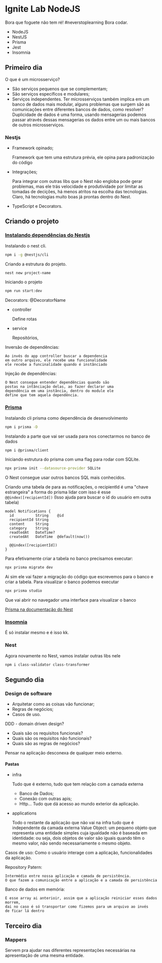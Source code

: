 
# Ignite Lab NodeJS

Bora que foguete não tem ré! #neverstoplearning
Bora codar.
- NodeJS
- NestJS
- Prisma
- Jest
- Insomnia
## Primeiro dia
O que é um microsserviço?
    
- São serviços pequenos que se complementam;
- São serviços específicos e modulares;
- Serviços independentes.
Ter microsserviços também implica em um banco de dados mais modular, 
alguns problemas que surgem são as comunicações entre diferentes bancos
de dados, como resolver? Duplicidade de dados é uma forma, usando mensagerias 
podemos passar através dessas mensagerias os dados entre um ou mais
bancos de outros microsserviços.

### Nestjs
- Framework opinado;
    
    Framework que tem uma estrutura prévia, ele opina para padronização do código
- Integrações;

    Para integrar com outras libs que o Nest não engloba pode gerar problemas, mas
    ele trás velocidade e produtividade por limitar as tomadas de decições, há menos
    atritos na escolha das tecnologias.
    Claro, há tecnologias muito boas já prontas dentro do Nest.
- TypeScript e Decorators.

## Criando o projeto
### [Instalando dependências do Nestjs](https://docs.nestjs.com/first-steps)
Instalando o nest cli.
```bash
npm i -g @nestjs/cli
```
Criando a estrutura do projeto.
```bash
nest new project-name
```
Iniciando o projeto
```bash
npm run start:dev  
```
Decorators: @DecoratorName
- controller

    Define rotas
- service

    Repositórios, 

Inversão de dependências: 

    Ao invés do app controller buscar a dependencia 
    em outro arquivo, ele recebe uma funcionalidade 
    ele recebe a funcinalidade quando é instânciado
Injeção de dependências:

    O Nest consegue entender dependências quando são
    postas na intânciação delas, ao fazer declarar uma
    dependência em uma instância, dentro do module ele
    define que tem aquela dependência.
### [Prisma](https://www.prisma.io/docs/getting-started)
Instalando cli prisma como dependência de desenvolvimento
```bash
npm i prisma -D
```
Instalando a parte que vai ser usada para nos conectarmos no banco de dados
```bash
npm i @prisma/client
```
Iniciando estrutura do prisma com uma flag para rodar com SQLite.

```bash
npx prisma init --datasource-provider SQLite
```
O Nest consegue usar outros bancos SQL mais conhecidos.

Criando uma tabela de para as notificações, o recipientId
é uma "chave estrangeira" a forma do prisma lidar com isso 
é esse `@@index([recipientId])` (Isso ajuda para buscar o id do usuário em outra tabela)
```prisma
model Notifications {
  id          String    @id
  recipientId String
  content     String
  category    String
  readtedAt   DateTime?
  createdAt   DateTime  @default(now())

  @@index([recipientId])
}

```

Para efetivamente criar a tabela no banco precisamos
executar:
```bash
npx prisma migrate dev
```
Ai sim ele vai fazer a migração do código que escrevemos
para o banco e criar a tabela.
Para visualizar o banco podemos executar
```bash
npx prisma studio
```
Que vai abrir no navegador uma interface para visualizar o banco

[Prisma na documentação do Nest](https://docs.nestjs.com/recipes/prisma#prisma)

### [Insomnia](https://insomnia.rest)
É só instalar mesmo e é isso kk.

### Nest
Agora novamente no Nest, vamos instalar outras libs nele
```bash
npm i class-validator class-transformer
```
## Segundo dia

### Design de software

- Arquitetar como as coisas vão funcionar;
- Regras de negócios;
- Casos de uso.

DDD - domain driven design?

-  Quais são os requisitos funcionais?
- Quais são os requisitos não funcionais?
- Quais são as regras de negócios?

Pensar na aplicação desconexa de qualquer meio externo.

#### Pastas
- infra

    Tudo que é externo, tudo que tem relação com a 
    camada externa
    - Banco de Dados;
    - Conexão com outras apis;
    - Http...
    Tudo que dá acesso ao mundo exterior da aplicação.
- applications

    Todo o restante da aplicação que não vai na infra
    tudo que é independente da camada externa
Value Object:
    um pequeno objeto que representa uma entidade simples cuja igualdade não é baseada em identidade: ou seja, dois objetos de valor são iguais quando têm o mesmo valor, não sendo necessariamente o mesmo objeto.

Casos de uso: 
    Como o usuário interage com a aplicação, funcionalidades 
    da aplicação.

Repository Patern:

    Intermédio entre nossa aplicação e camada de persistência.
    O que fazem a comunicação entre a aplicação e a camada de persistência

Banco de dados em memória:

    É esse array ai anterioir, assim que a aplicação reiniciar esses dados morrem,
    dai no caso é só transportar como fizemos para um arquivo ao invés
    de ficar lá dentro
## Terceiro dia

### Mappers
Servem pra ajudar nas diferentes representações necessárias na apresentação de uma mesma entidade.
